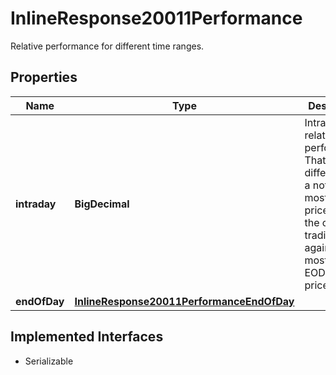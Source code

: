 

# InlineResponse20011Performance

Relative performance for different time ranges.

## Properties

Name | Type | Description | Notes
------------ | ------------- | ------------- | -------------
**intraday** | **BigDecimal** | Intraday relative performance. That is the difference of a notation&#39;s most recent price from the current trading day against the most recent EOD closing price. |  [optional]
**endOfDay** | [**InlineResponse20011PerformanceEndOfDay**](InlineResponse20011PerformanceEndOfDay.md) |  |  [optional]


## Implemented Interfaces

* Serializable


